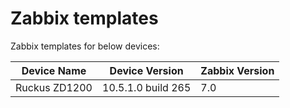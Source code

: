 # Zabbix templates
Zabbix templates for below devices:

|Device Name  |Device Version    |Zabbix Version|
|-------------|------------------|--------------|
|Ruckus ZD1200|10.5.1.0 build 265|7.0           |
